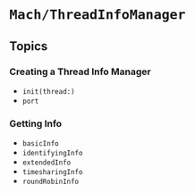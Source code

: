 # ``Mach/ThreadInfoManager``

## Topics

### Creating a Thread Info Manager

- ``init(thread:)``
- ``port``

### Getting Info

- ``basicInfo``
- ``identifyingInfo``
- ``extendedInfo``
- ``timesharingInfo``
- ``roundRobinInfo``